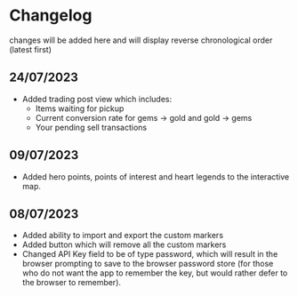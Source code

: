 # Changelog
changes will be added here and will display reverse chronological order (latest first)

## 24/07/2023
* Added trading post view which includes:
  - Items waiting for pickup
  - Current conversion rate for gems -> gold and gold -> gems
  - Your pending sell transactions

## 09/07/2023
* Added hero points, points of interest and heart legends to the interactive map.

## 08/07/2023
* Added ability to import and export the custom markers
* Added button which will remove all the custom markers
* Changed API Key field to be of type password, which will result in the browser prompting to save to the browser password store (for those who do not want the app to remember the key, but would rather defer to the browser to remember).
